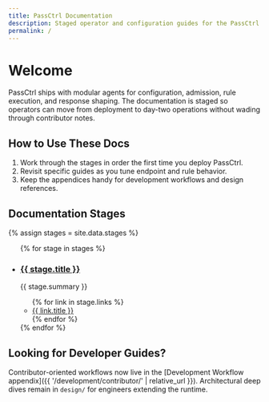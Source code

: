 ```yaml
---
title: PassCtrl Documentation
description: Staged operator and configuration guides for the PassCtrl forward-auth runtime.
permalink: /
---
```


# Welcome

PassCtrl ships with modular agents for configuration, admission, rule execution, and response shaping. The documentation is staged so operators can move from deployment to day-two operations without wading through contributor notes.

## How to Use These Docs

1. Work through the stages in order the first time you deploy PassCtrl.
2. Revisit specific guides as you tune endpoint and rule behavior.
3. Keep the appendices handy for development workflows and design references.

## Documentation Stages

{% assign stages = site.data.stages %}
<ul class="stage-grid">
  {% for stage in stages %}
    <li class="stage-card">
      <h3><a href="{{ stage.overview_url | relative_url }}">{{ stage.title }}</a></h3>
      <p>{{ stage.summary }}</p>
      <ul>
        {% for link in stage.links %}
          <li><a href="{{ link.url | relative_url }}">{{ link.title }}</a></li>
        {% endfor %}
      </ul>
    </li>
  {% endfor %}
</ul>

## Looking for Developer Guides?

Contributor-oriented workflows now live in the [Development Workflow appendix]({{ '/development/contributor/' | relative_url }}). Architectural deep dives remain in `design/` for engineers extending the runtime.
